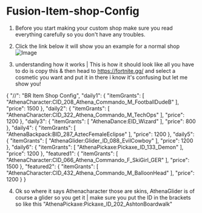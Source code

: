 # Fusion-Item-shop-Config  

1) Before you start making your custom shop make sure you read everything carefully so you don't have any troubles.
   
2) Click the link below it will show you an example for a normal shop 
![Image](https://github.com/user-attachments/assets/4f9c00d6-75d1-4261-ae13-f6ee096743ed)
3) understanding how it works | This is how it should look like all you have to do is copy this & then head to https://fortnite.gg/ and select a cosmetic you want and put it in there i know it's confusing but let me show you!

{
  "//": "BR Item Shop Config",
  "daily1": {
    "itemGrants": [
      "AthenaCharacter:CID_208_Athena_Commando_M_FootballDudeB"
    ],
    "price": 1500
  },
  "daily2": {
    "itemGrants": [
      "AthenaCharacter:CID_322_Athena_Commando_M_TechOps"
    ],
    "price": 1200
  },
  "daily3": {
    "itemGrants": [
      "AthenaDance:EID_Wizard"
    ],
    "price": 800
  },
  "daily4": {
    "itemGrants": [
      "AthenaBackpack:BID_287_AztecFemaleEclipse"
    ],
    "price": 1200
  },
  "daily5": {
    "itemGrants": [
      "AthenaGlider:Glider_ID_088_EvilCowboy"
    ],
    "price": 1200
  },
  "daily6": {
    "itemGrants": [
      "AthenaPickaxe:Pickaxe_ID_133_Demon"
    ],
    "price": 1200
  },
  "featured1": {
    "itemGrants": [
      "AthenaCharacter:CID_066_Athena_Commando_F_SkiGirl_GER"
    ],
    "price": 1500
  },
  "featured2": {
    "itemGrants": [
      "AthenaCharacter:CID_432_Athena_Commando_M_BalloonHead"
    ],
    "price": 1200
  }
}

4) Ok so where it says Athenacharacter those are skins, AthenaGlider is of course a glider so you get it | make sure you put the ID in the brackets so like this   "AthenaPickaxe:Pickaxe_ID_202_AshtonBoardwalk"

